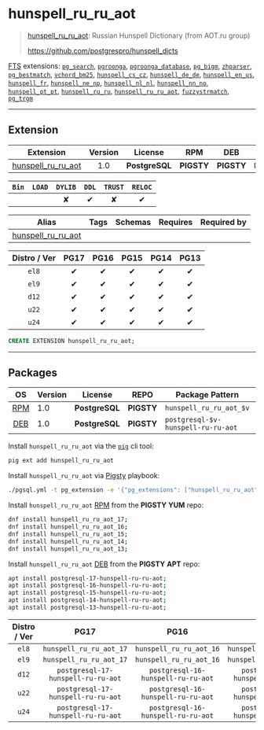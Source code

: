 # hunspell_ru_ru_aot


> [hunspell_ru_ru_aot](https://github.com/postgrespro/hunspell_dicts): Russian Hunspell Dictionary (from AOT.ru group)
>
> https://github.com/postgrespro/hunspell_dicts





[FTS](/fts) extensions: [`pg_search`](/pg_search), [`pgroonga`](/pgroonga), [`pgroonga_database`](/pgroonga_database), [`pg_bigm`](/pg_bigm), [`zhparser`](/zhparser), [`pg_bestmatch`](/pg_bestmatch), [`vchord_bm25`](/vchord_bm25), [`hunspell_cs_cz`](/hunspell_cs_cz), [`hunspell_de_de`](/hunspell_de_de), [`hunspell_en_us`](/hunspell_en_us), [`hunspell_fr`](/hunspell_fr), [`hunspell_ne_np`](/hunspell_ne_np), [`hunspell_nl_nl`](/hunspell_nl_nl), [`hunspell_nn_no`](/hunspell_nn_no), [`hunspell_pt_pt`](/hunspell_pt_pt), [`hunspell_ru_ru`](/hunspell_ru_ru), [`hunspell_ru_ru_aot`](/hunspell_ru_ru_aot), [`fuzzystrmatch`](/fuzzystrmatch), [`pg_trgm`](/pg_trgm)


-------
## Extension


| Extension | Version | License | RPM | DEB | PL |
|-----------|:-------:|:-------:|:---:|:---:|:--:|
| [hunspell_ru_ru_aot](https://github.com/postgrespro/hunspell_dicts) | 1.0 | **<span class="tcblue">PostgreSQL</span>** | **<span class="tcwarn">PIGSTY</span>** | **<span class="tcwarn">PIGSTY</span>** | `Data` |



| `Bin` | `LOAD` | `DYLIB` | `DDL` | `TRUST` | `RELOC` |
|:-----:|:------:|:-------:|:-----:|:-------:|:-------:|
|  |  | <span class="tcwarn">✘</span> | <span class="tcblue">✔</span> | <span class="tcwarn">✘</span> | <span class="tcblue">✔</span> |



| Alias | Tags | Schemas | Requires | Required by |
|-------|------|---------|----------|-------------|
| [hunspell_ru_ru_aot](/hunspell_ru_ru_aot) |  |  |  |  |



| Distro / Ver | PG17 | PG16 | PG15 | PG14 | PG13 |
|:------------:|:----:|:----:|:----:|:----:|:----:|
| `el8` | <span class="tcblue">✔</span> | <span class="tcblue">✔</span> | <span class="tcblue">✔</span> | <span class="tcblue">✔</span> | <span class="tcblue">✔</span> |
| `el9` | <span class="tcblue">✔</span> | <span class="tcblue">✔</span> | <span class="tcblue">✔</span> | <span class="tcblue">✔</span> | <span class="tcblue">✔</span> |
| `d12` | <span class="tcblue">✔</span> | <span class="tcblue">✔</span> | <span class="tcblue">✔</span> | <span class="tcblue">✔</span> | <span class="tcblue">✔</span> |
| `u22` | <span class="tcblue">✔</span> | <span class="tcblue">✔</span> | <span class="tcblue">✔</span> | <span class="tcblue">✔</span> | <span class="tcblue">✔</span> |
| `u24` | <span class="tcblue">✔</span> | <span class="tcblue">✔</span> | <span class="tcblue">✔</span> | <span class="tcblue">✔</span> | <span class="tcblue">✔</span> |





```sql
CREATE EXTENSION hunspell_ru_ru_aot;
```

-----------


## Packages


| OS | Version | License | REPO | Package Pattern | 17 | 16 | 15 | 14 | 13 | Dependency |
|:--:|---------|:-------:|:----:|-----------------|:--:|:--:|:--:|:--:|:--:|------------|
| [RPM](/rpm) | 1.0 | **<span class="tcblue">PostgreSQL</span>** | **<span class="tcwarn">PIGSTY</span>** | `hunspell_ru_ru_aot_$v` | **<span class="tcwarn">✔</span>** | **<span class="tcwarn">✔</span>** | **<span class="tcwarn">✔</span>** | **<span class="tcwarn">✔</span>** | **<span class="tcwarn">✔</span>** |  |
| [DEB](/deb) | 1.0 | **<span class="tcblue">PostgreSQL</span>** | **<span class="tcwarn">PIGSTY</span>** | `postgresql-$v-hunspell-ru-ru-aot` | **<span class="tcwarn">✔</span>** | **<span class="tcwarn">✔</span>** | **<span class="tcwarn">✔</span>** | **<span class="tcwarn">✔</span>** | **<span class="tcwarn">✔</span>** |  |



Install `hunspell_ru_ru_aot` via the [`pig`](https://github.com/pgsty/pig) cli tool:

```bash
pig ext add hunspell_ru_ru_aot
```


Install `hunspell_ru_ru_aot` via [Pigsty](https://pigsty.io/docs/pgext/usage/install/) playbook:

```bash
./pgsql.yml -t pg_extension -e '{"pg_extensions": ["hunspell_ru_ru_aot"]}'
```


Install `hunspell_ru_ru_aot` [RPM](/rpm) from the **<span class="tcwarn">PIGSTY</span>** **YUM** repo:

```bash
dnf install hunspell_ru_ru_aot_17;
dnf install hunspell_ru_ru_aot_16;
dnf install hunspell_ru_ru_aot_15;
dnf install hunspell_ru_ru_aot_14;
dnf install hunspell_ru_ru_aot_13;
```


Install `hunspell_ru_ru_aot` [DEB](/deb) from the **<span class="tcwarn">PIGSTY</span>** **APT** repo:

```bash
apt install postgresql-17-hunspell-ru-ru-aot;
apt install postgresql-16-hunspell-ru-ru-aot;
apt install postgresql-15-hunspell-ru-ru-aot;
apt install postgresql-14-hunspell-ru-ru-aot;
apt install postgresql-13-hunspell-ru-ru-aot;
```




| Distro / Ver | PG17 | PG16 | PG15 | PG14 | PG13 |
|:------------:|:----:|:----:|:----:|:----:|:----:|
| `el8` | `hunspell_ru_ru_aot_17` | `hunspell_ru_ru_aot_16` | `hunspell_ru_ru_aot_15` | `hunspell_ru_ru_aot_14` | `hunspell_ru_ru_aot_13` |
| `el9` | `hunspell_ru_ru_aot_17` | `hunspell_ru_ru_aot_16` | `hunspell_ru_ru_aot_15` | `hunspell_ru_ru_aot_14` | `hunspell_ru_ru_aot_13` |
| `d12` | `postgresql-17-hunspell-ru-ru-aot` | `postgresql-16-hunspell-ru-ru-aot` | `postgresql-15-hunspell-ru-ru-aot` | `postgresql-14-hunspell-ru-ru-aot` | `postgresql-13-hunspell-ru-ru-aot` |
| `u22` | `postgresql-17-hunspell-ru-ru-aot` | `postgresql-16-hunspell-ru-ru-aot` | `postgresql-15-hunspell-ru-ru-aot` | `postgresql-14-hunspell-ru-ru-aot` | `postgresql-13-hunspell-ru-ru-aot` |
| `u24` | `postgresql-17-hunspell-ru-ru-aot` | `postgresql-16-hunspell-ru-ru-aot` | `postgresql-15-hunspell-ru-ru-aot` | `postgresql-14-hunspell-ru-ru-aot` | `postgresql-13-hunspell-ru-ru-aot` |





